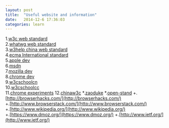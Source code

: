 ```yaml
---
layout: post
title:  "Useful website and information"
date:   2014-12-6 17:36:03
categories: learn
---
```

1.[w3c web standard ](http://www.w3.org/)   
2.[whatwg web standard](https://whatwg.org/)   
3.[w3help china web standard](http://www.w3help.org/zh-cn/kb/)   
4.[ecma International standard](http://www.ecma-international.org/default.htm)   
5.[apple dev](https://developer.apple.com/)   
6.[msdn](http://msdn.microsoft.com/zh-cn/)   
7.[mozilla dev](https://developer.mozilla.org/en-US/)   
8.[chrome dev](https://developer.chrome.com/home)   
9.[w3cschoolcn](http://www.w3school.com.cn/)   
10.[w3cschoolcc](http://www.w3cschool.cc/)   
11.[chrome experiments](http://www.chromeexperiments.com/) 
12.[chinaw3c](http://www.chinaw3c.org/)
*.[zaoduke](http://www.zaoduke.net/fe.php)
*.[open-stand](http://open-stand.org/)
+.[http://browserhacks.com/](http://browserhacks.com/)  
+.[http://www.browserstack.com/](http://www.browserstack.com/)  
+.[http://www.wikipedia.org/](http://www.wikipedia.org/)  
+.[https://www.dmoz.org/](https://www.dmoz.org/)
+.[http://www.ietf.org/](http://www.ietf.org/)